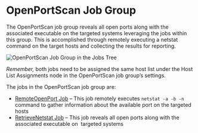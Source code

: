 # OpenPortScan Job Group

The OpenPortScan job group reveals all open ports along with the associated executable on the
targeted systems leveraging the jobs within this group. This is accomplished through remotely
executing a netstat command on the target hosts and collecting the results for reporting.

![OpenPortScan Job Group in the Jobs Tree](/img/product_docs/accessanalyzer/12.0/solutions/windows/securityutilities/openportscan/openportscanjobstree.webp)

_Remember,_ both jobs need to be assigned the same host list under the Host List Assignments node in
the OpenPortScan job group’s settings.

The jobs in the OpenPortScan job group are:

- [RemoteOpenPort Job](/docs/accessanalyzer/12.0/solutions/windows/securityutilities/openportscan/remoteopenport.md) – This job remotely executes `netstat -a -b -n` command to
  gather information about the available port on the targeted hosts
- [RetrieveNetstat Job](/docs/accessanalyzer/12.0/solutions/windows/securityutilities/openportscan/retrievenetstat.md) – This job reveals all open ports along with the
  associated executable on  targeted systems
